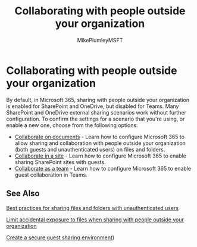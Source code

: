 ﻿---
title: "Collaborating with people outside your organization"
ms.author: mikeplum
author: MikePlumleyMSFT
manager: pamgreen
audience: ITPro
ms.topic: article
ms.service: sharepoint-online
ms.collection: SPO_Content
localization_priority: Normal
description: "Learn how to configure Office 365 for collaboration with people outside your organization."
---

# Collaborating with people outside your organization

By default, in Microsoft 365, sharing with people outside your organization is enabled for SharePoint and OneDrive, but disabled for Teams. Many SharePoint and OneDrive external sharing scenarios work without further configuration. To confirm the settings for a scenario that you're using, or enable a new one, choose from the following options:

- [Collaborate on documents](collaborate-on-documents.md) - Learn how to configure Microsoft 365 to allow sharing and collaboration with people outside your organization (both guests and unauthenticated users) on files and folders.
- [Collaborate in a site](collaborate-in-a-site.md) - Learn how to configure Microsoft 365 to enable sharing SharePoint sites with guests.
- [Collaborate as a team](collaborate-as-a-team.md) - Learn how to configure Microsoft 365 to enable guest collaboration in Teams.

## See Also

[Best practices for sharing files and folders with unauthenticated users](best-practices-anonymous-sharing.md)

[Limit accidental exposure to files when sharing with people outside your organization](sharing-limit-accidental-exposure.md)

[Create a secure guest sharing environment](create-a-secure-guest-sharing-environment.md))

